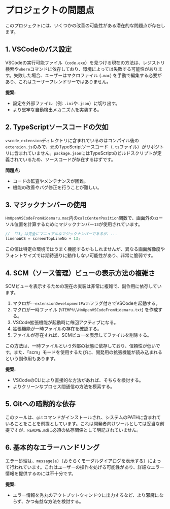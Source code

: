 # プロジェクトの問題点

このプロジェクトには、いくつかの改善の可能性がある潜在的な問題点が存在します。

## 1. VSCodeのパス設定

VSCodeの実行可能ファイル（`code.exe`）を見つける現在の方法は、レジストリ検索や`where`コマンドに依存しており、環境によっては失敗する可能性があります。失敗した場合、ユーザーはマクロファイル (`.mac`) を手動で編集する必要があり、これはユーザーフレンドリーではありません。

**提案:**
- 設定を外部ファイル（例: `.ini`や`.json`）に切り出す。
- より堅牢な自動検出メカニズムを実装する。

## 2. TypeScriptソースコードの欠如

`vscode_extension`ディレクトリに含まれているのはコンパイル後の`extension.js`のみで、元のTypeScriptソースコード（`.ts`ファイル）がリポジトリに含まれていません。`package.json`にはTypeScriptのビルドスクリプトが定義されているため、ソースコードが存在するはずです。

**問題点:**
- コードの監査やメンテナンスが困難。
- 機能の改善やバグ修正を行うことが難しい。

## 3. マジックナンバーの使用

`HmOpenVSCodeFromHidemaru.mac`内の`calcCenterPosition`関数で、画面外のカーソル位置を計算するためにマジックナンバー`13`が使用されています。

```javascript
// 「13」は完全にマニュアルなマジックナンバーであるが、...
linenoWCS = screenTopLineNo + 13;
```

この値は特定の環境ではうまく機能するかもしれませんが、異なる画面解像度やフォントサイズでは期待通りに動作しない可能性があり、非常に脆弱です。

## 4. SCM（ソース管理）ビューの表示方法の複雑さ

SCMビューを表示するための現在の実装は非常に複雑で、副作用に依存しています。

1. マクロが`--extensionDevelopmentPath`フラグ付きでVSCodeを起動する。
2. マクロが一時ファイル (`%TEMP%\\HmOpenVSCodeFromHidemaru.txt`) を作成する。
3. VSCode拡張機能が起動時に毎回アクティブになる。
4. 拡張機能が一時ファイルの存在を確認する。
5. ファイルが存在すれば、SCMビューを表示してファイルを削除する。

この方法は、一時ファイルという外部の状態に依存しており、信頼性が低いです。また、「scm」モードを使用するたびに、開発用の拡張機能が読み込まれるという副作用もあります。

**提案:**
- VSCodeのCLIにより直接的な方法があれば、そちらを検討する。
- よりクリーンなプロセス間通信の方法を模索する。

## 5. Gitへの暗黙的な依存

このツールは、`git`コマンドがインストールされ、システムのPATHに含まれていることをことを前提としています。これは開発者向けツールとしては妥当な前提ですが、`README.md`に必須の依存関係として明記されていません。

## 6. 基本的なエラーハンドリング

エラー処理は、`message(e)`（おそらくモーダルダイアログを表示する）によって行われています。これはユーザーの操作を妨げる可能性があり、詳細なエラー情報を提供するのには不十分です。

**提案:**
- エラー情報を秀丸のアウトプットウィンドウに出力するなど、より邪魔にならず、かつ有益な方法を検討する。
